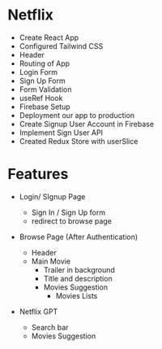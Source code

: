 
# Netflix

- Create React App
- Configured Tailwind CSS
- Header
- Routing of App
- Login Form
- Sign Up Form
- Form Validation
- useRef Hook
- Firebase Setup
- Deployment our app to production
- Create Signup User Account in Firebase
- Implement Sign User API
- Created Redux Store with userSlice

# Features
- Login/ SIgnup Page
    - Sign In / Sign Up form 
    - redirect to browse page

- Browse Page (After Authentication)
    - Header
    - Main Movie
        - Trailer in background
        - Title and description
        - Movies Suggestion
            - Movies Lists

- Netflix GPT
    - Search bar
    - Movies Suggestion
